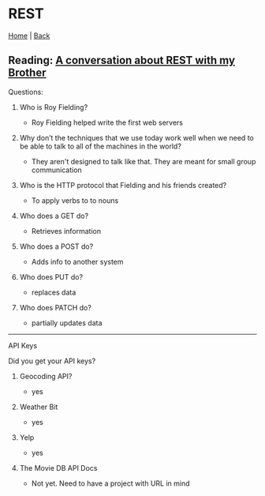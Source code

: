 # REST

[Home](/README.md) | [Back](/301-main/301TableofContents.md)

## Reading: [A conversation about REST with my Brother](https://gist.github.com/brookr/5977550)

Questions: 

1. Who is Roy Fielding?

    <ul>
      <li>Roy Fielding helped write the first web servers</li>
    </ul>

1. Why don’t the techniques that we use today work well when we need to be able to talk to all of the machines in the world?

    <ul>
      <li>They aren't designed to talk like that. They are meant for small group communication</li>
    </ul>

1. Who is the HTTP protocol that Fielding and his friends created?

    <ul>
      <li>To apply verbs to to nouns</li>
    </ul>

1. Who does a GET do?

    <ul>
      <li>Retrieves information</li>
    </ul>

1. Who does a POST do?

    <ul>
      <li>Adds info to another system</li>
    </ul>

1. Who does PUT do?

    <ul>
      <li>replaces data </li>
    </ul>

1. Who does PATCH do?

    <ul>
      <li>partially updates data</li>
    </ul>

___


API Keys

Did you get your API keys?

1. Geocoding API?

    <ul>
      <li>yes</li>
    </ul>

1. Weather Bit

    <ul>
      <li>yes </li>
    </ul>

1. Yelp

    <ul>
      <li>yes</li>
    </ul>

1. The Movie DB API Docs

    <ul>
      <li>Not yet. Need to have a project with URL in mind</li>
    </ul>
